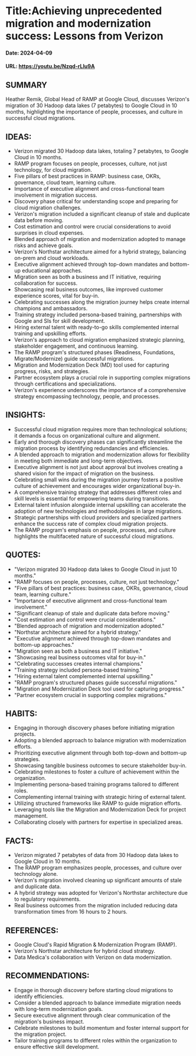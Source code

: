 # Title:Achieving unprecedented migration and modernization success: Lessons from Verizon
#### Date: 2024-04-09
#### URL: https://youtu.be/Nzqd-rLIu9A



## SUMMARY

Heather Remik, Global Head of RAMP at Google Cloud, discusses Verizon's migration of 30 Hadoop data lakes (7 petabytes) to Google Cloud in 10 months, highlighting the importance of people, processes, and culture in successful cloud migrations.

## IDEAS:

- Verizon migrated 30 Hadoop data lakes, totaling 7 petabytes, to Google Cloud in 10 months.
- RAMP program focuses on people, processes, culture, not just technology, for cloud migration.
- Five pillars of best practices in RAMP: business case, OKRs, governance, cloud team, learning culture.
- Importance of executive alignment and cross-functional team involvement in migration success.
- Discovery phase critical for understanding scope and preparing for cloud migration challenges.
- Verizon's migration included a significant cleanup of stale and duplicate data before moving.
- Cost estimation and control were crucial considerations to avoid surprises in cloud expenses.
- Blended approach of migration and modernization adopted to manage risks and achieve goals.
- Verizon's Northstar architecture aimed for a hybrid strategy, balancing on-prem and cloud workloads.
- Executive alignment achieved through top-down mandates and bottom-up educational approaches.
- Migration seen as both a business and IT initiative, requiring collaboration for success.
- Showcasing real business outcomes, like improved customer experience scores, vital for buy-in.
- Celebrating successes along the migration journey helps create internal champions and ambassadors.
- Training strategy included persona-based training, partnerships with Google and SIs for skill development.
- Hiring external talent with ready-to-go skills complemented internal training and upskilling efforts.
- Verizon's approach to cloud migration emphasized strategic planning, stakeholder engagement, and continuous learning.
- The RAMP program's structured phases (Readiness, Foundations, Migrate/Modernize) guide successful migrations.
- Migration and Modernization Deck (MD) tool used for capturing progress, risks, and strategies.
- Partner ecosystem plays a crucial role in supporting complex migrations through certifications and specializations.
- Verizon's experience underscores the importance of a comprehensive strategy encompassing technology, people, and processes.

## INSIGHTS:

- Successful cloud migration requires more than technological solutions; it demands a focus on organizational culture and alignment.
- Early and thorough discovery phases can significantly streamline the migration process by identifying redundancies and efficiencies.
- A blended approach to migration and modernization allows for flexibility in meeting both immediate and long-term objectives.
- Executive alignment is not just about approval but involves creating a shared vision for the impact of migration on the business.
- Celebrating small wins during the migration journey fosters a positive culture of achievement and encourages wider organizational buy-in.
- A comprehensive training strategy that addresses different roles and skill levels is essential for empowering teams during transitions.
- External talent infusion alongside internal upskilling can accelerate the adoption of new technologies and methodologies in large migrations.
- Strategic partnerships with cloud providers and specialized partners enhance the success rate of complex cloud migration projects.
- The RAMP program's emphasis on people, processes, and culture highlights the multifaceted nature of successful cloud migrations.

## QUOTES:

- "Verizon migrated 30 Hadoop data lakes to Google Cloud in just 10 months."
- "RAMP focuses on people, processes, culture, not just technology."
- "Five pillars of best practices: business case, OKRs, governance, cloud team, learning culture."
- "Importance of executive alignment and cross-functional team involvement."
- "Significant cleanup of stale and duplicate data before moving."
- "Cost estimation and control were crucial considerations."
- "Blended approach of migration and modernization adopted."
- "Northstar architecture aimed for a hybrid strategy."
- "Executive alignment achieved through top-down mandates and bottom-up approaches."
- "Migration seen as both a business and IT initiative."
- "Showcasing real business outcomes vital for buy-in."
- "Celebrating successes creates internal champions."
- "Training strategy included persona-based training."
- "Hiring external talent complemented internal upskilling."
- "RAMP program's structured phases guide successful migrations."
- "Migration and Modernization Deck tool used for capturing progress."
- "Partner ecosystem crucial in supporting complex migrations."

## HABITS:

- Engaging in thorough discovery phases before initiating migration projects.
- Adopting a blended approach to balance migration with modernization efforts.
- Prioritizing executive alignment through both top-down and bottom-up strategies.
- Showcasing tangible business outcomes to secure stakeholder buy-in.
- Celebrating milestones to foster a culture of achievement within the organization.
- Implementing persona-based training programs tailored to different roles.
- Complementing internal training with strategic hiring of external talent.
- Utilizing structured frameworks like RAMP to guide migration efforts.
- Leveraging tools like the Migration and Modernization Deck for project management.
- Collaborating closely with partners for expertise in specialized areas.

## FACTS:

- Verizon migrated 7 petabytes of data from 30 Hadoop data lakes to Google Cloud in 10 months.
- The RAMP program emphasizes people, processes, and culture over technology alone.
- Verizon's migration involved cleaning up significant amounts of stale and duplicate data.
- A hybrid strategy was adopted for Verizon's Northstar architecture due to regulatory requirements.
- Real business outcomes from the migration included reducing data transformation times from 16 hours to 2 hours.

## REFERENCES:

- Google Cloud's Rapid Migration & Modernization Program (RAMP).
- Verizon's Northstar architecture for hybrid cloud strategy.
- Data Medica's collaboration with Verizon on data modernization.

## RECOMMENDATIONS:

- Engage in thorough discovery before starting cloud migrations to identify efficiencies.
- Consider a blended approach to balance immediate migration needs with long-term modernization goals.
- Secure executive alignment through clear communication of the migration's business impact.
- Celebrate milestones to build momentum and foster internal support for the migration project.
- Tailor training programs to different roles within the organization to ensure effective skill development.